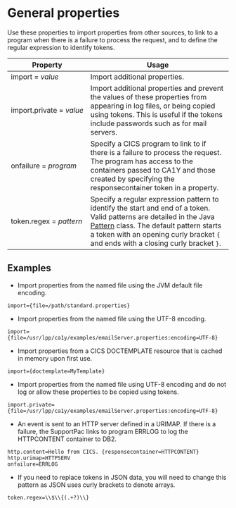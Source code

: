 # General properties
Use these properties to import properties from other sources, to link to a program when there is a failure to process the request, and to define the regular expression to identify tokens.

Property | Usage
--- | ---
import&nbsp;=&nbsp;_value_ | Import additional properties.
import.private&nbsp;=&nbsp;_value_ | Import additional properties and prevent the values of these properties from appearing in log files, or being copied using tokens. This is useful if the tokens include passwords such as for mail servers.
onfailure&nbsp;=&nbsp;_program_ | Specify a CICS program to link to if there is a failure to process the request. The program has access to the containers passed to CA1Y and those created by specifying the responsecontainer token in a property.
token.regex&nbsp;=&nbsp;_pattern_ | Specify a regular expression pattern to identify the start and end of a token. Valid patterns are detailed in the Java [Pattern](http://docs.oracle.com/javase/6/docs/api/java/util/regex/Pattern.html) class. The default pattern starts a token with an opening curly bracket `{` and ends with a closing curly bracket `}`.

## Examples

* Import properties from the named file using the JVM default file encoding.
 ```properties
import={file=/path/standard.properties}
 ```
* Import properties from the named file using the UTF-8 encoding.
 ```properties
import={file=/usr/lpp/ca1y/examples/emailServer.properties:encoding=UTF-8}
 ```
* Import properties from a CICS DOCTEMPLATE resource that is cached in memory upon first use.
 ```properties
import={doctemplate=MyTemplate}
 ```
* Import properties from the named file using UTF-8 encoding and do not log or allow these properties to be copied using tokens.
 ```properties
import.private={file=/usr/lpp/ca1y/examples/emailServer.properties:encoding=UTF-8}
 ```
* An event is sent to an HTTP server defined in a URIMAP. If there is a failure, the SupportPac links to program ERRLOG to log the HTTPCONTENT container to DB2.
 ```properties
http.content=Hello from CICS. {responsecontainer=HTTPCONTENT}
http.urimap=HTTPSERV
onfailure=ERRLOG
 ```
* If you need to replace tokens in JSON data, you will need to change this pattern as JSON uses curly brackets to denote arrays.
 ```properties
token.regex=\\$\\{(.+?)\\}
 ```
